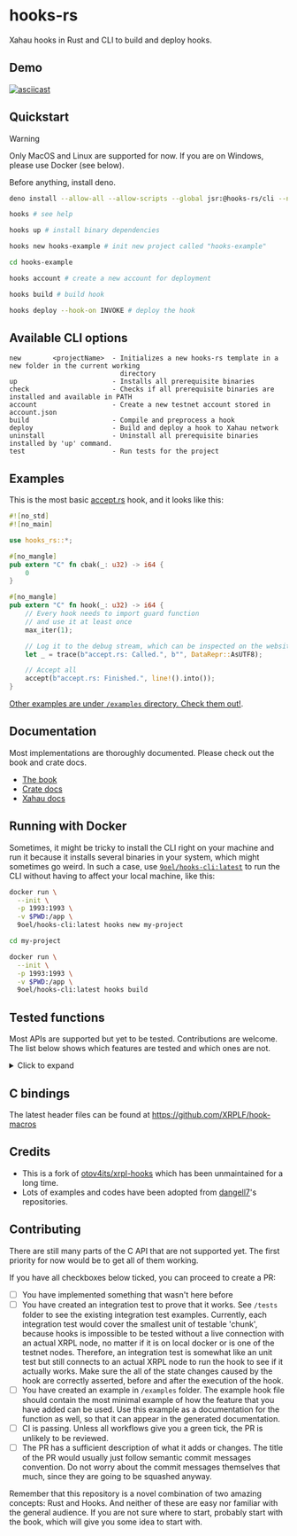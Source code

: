 # hooks-rs

Xahau hooks in Rust and CLI to build and deploy hooks.

## Demo

[![asciicast](https://asciinema.org/a/opCW1XWBACFcuO7NNoSYaKKqC.svg)](https://asciinema.org/a/opCW1XWBACFcuO7NNoSYaKKqC)

## Quickstart

> [!WARNING]
> Only MacOS and Linux are supported for now. If you are on Windows, please use Docker (see below).

Before anything, install deno.

```bash
deno install --allow-all --allow-scripts --global jsr:@hooks-rs/cli --name hooks # install the CLI as "hooks"

hooks # see help

hooks up # install binary dependencies

hooks new hooks-example # init new project called "hooks-example"

cd hooks-example

hooks account # create a new account for deployment

hooks build # build hook

hooks deploy --hook-on INVOKE # deploy the hook
```

## Available CLI options

```
new        <projectName>  - Initializes a new hooks-rs template in a new folder in the current working
                            directory
up                        - Installs all prerequisite binaries
check                     - Checks if all prerequisite binaries are installed and available in PATH
account                   - Create a new testnet account stored in account.json
build                     - Compile and preprocess a hook
deploy                    - Build and deploy a hook to Xahau network
uninstall                 - Uninstall all prerequisite binaries installed by 'up' command.
test                      - Run tests for the project
```

## Examples

This is the most basic [accept.rs](./hooks-rs/examples/accept.rs) hook, and it looks like this:

```rs
#![no_std]
#![no_main]

use hooks_rs::*;

#[no_mangle]
pub extern "C" fn cbak(_: u32) -> i64 {
    0
}

#[no_mangle]
pub extern "C" fn hook(_: u32) -> i64 {
    // Every hook needs to import guard function
    // and use it at least once
    max_iter(1);

    // Log it to the debug stream, which can be inspected on the website or via wss connection
    let _ = trace(b"accept.rs: Called.", b"", DataRepr::AsUTF8);

    // Accept all
    accept(b"accept.rs: Finished.", line!().into());
}
```

[Other examples are under `/examples` directory. Check them out!](./hooks-rs/examples).

## Documentation

Most implementations are thoroughly documented. Please check out the book and crate docs.

- [The book](https://9oelm.github.io/hooks-rs/)
- [Crate docs](https://docs.rs/hooks-rs/latest/hooks_rs/)
- [Xahau docs](https://docs.xahau.network/)

## Running with Docker

Sometimes, it might be tricky to install the CLI right on your machine and run it because it installs several binaries in your system, which might sometimes go weird. In such a case, use [`9oel/hooks-cli:latest`](https://hub.docker.com/r/9oel/hooks-cli) to run the CLI without having to affect your local machine, like this:

```bash
docker run \
  --init \
  -p 1993:1993 \
  -v $PWD:/app \
  9oel/hooks-cli:latest hooks new my-project

cd my-project

docker run \
  --init \
  -p 1993:1993 \
  -v $PWD:/app \
  9oel/hooks-cli:latest hooks build
```

## Tested functions

Most APIs are supported but yet to be tested. Contributions are welcome. The list below shows which features are tested and which ones are not.

<details>
<summary>Click to expand</summary>

Control

- [x] `accept`
- [x] `rollback`

Utilities

- [x] `util_raddr`
- [ ] `util_accid`
- [ ] `util_verify`
- [ ] `util_sha512h`
- [ ] `util_keylet`

Serialization

- [ ] `sto_subfield`
- [ ] `sto_subarray`
- [ ] `sto_emplace`
- [ ] `sto_erase`
- [ ] `sto_validate`

Emitted transaction

- [ ] `etxn_burden`
- [x] `etxn_details`
- [x] `etxn_fee_base`
- [x] `etxn_nonce`
- [x] `etxn_reserve`
- [ ] `etxn_generation`
- [x] `emit`

Float

- [x] `float_set`
- [x] `float_multiply`
- [x] `float_mulratio`
- [x] `float_negate`
- [x] `float_compare`
- [x] `float_sum`
- [ ] `float_sto`
- [x] `float_sto_set`
- [x] `float_invert`
- [x] `float_divide`
- [x] `float_one`
- [x] `float_exponent`
- [x] `float_mantissa`
- [x] `float_sign`
- [x] `float_int`
- [ ] `float_root`
- [ ] `float_log`

Ledger

- [x] `fee_base`
- [x] `ledger_seq`
- [ ] `ledger_last_hash`
- [x] `ledger_last_time`
- [ ] `ledger_nonce`
- [ ] `ledger_keylet`

Hook context

- [x] `hook_account`
- [ ] `hook_hash`
- [x] `hook_param`
- [ ] `hook_param_set`
- [ ] `hook_skip`
- [ ] `hook_pos`
- [ ] `hook_again`

Slot

- [ ] `slot`
- [ ] `slot_clear`
- [ ] `slot_count`
- [ ] `slot_set`
- [ ] `slot_size`
- [ ] `slot_subarray`
- [ ] `slot_subfield`
- [ ] `slot_type`
- [ ] `xpop_slot`
- [ ] `slot_float`

State

- [x] `state`
- [x] `state_set`
- [ ] `state_foreign`
- [ ] `state_foreign_set`

Trace

- [x] `trace`
- [x] `trace_num`
- [x] `trace_float`

Originating transaction

- [ ] `otxn_burden`
- [x] `otxn_field`
- [ ] `otxn_generation`
- [x] `otxn_id`
- [x] `otxn_type`
- [ ] `otxn_slot`
- [x] `otxn_param`
- [ ] `meta_slot`

</details>

## C bindings

The latest header files can be found at https://github.com/XRPLF/hook-macros

## Credits

- This is a fork of [otov4its/xrpl-hooks](https://github.com/otov4its/xrpl-hooks) which has been unmaintained for a long time.
- Lots of examples and codes have been adopted from [dangell7](https://github.com/dangell7)'s repositories.

## Contributing

There are still many parts of the C API that are not supported yet. The first priority for now would be to get all of them working.

If you have all checkboxes below ticked, you can proceed to create a PR:

- [ ] You have implemented something that wasn't here before
- [ ] You have created an integration test to prove that it works. See `/tests` folder to see the existing integration test examples. Currently, each integration test would cover the smallest unit of testable 'chunk', because hooks is impossible to be tested without a live connection with an actual XRPL node, no matter if it is on local docker or is one of the testnet nodes. Therefore, an integration test is somewhat like an unit test but still connects to an actual XRPL node to run the hook to see if it actually works. Make sure the all of the state changes caused by the hook are correctly asserted, before and after the execution of the hook.
- [ ] You have created an example in `/examples` folder. The example hook file should contain the most minimal example of how the feature that you have added can be used. Use this example as a documentation for the function as well, so that it can appear in the generated documentation.
- [ ] CI is passing. Unless all workflows give you a green tick, the PR is unlikely to be reviewed.
- [ ] The PR has a sufficient description of what it adds or changes. The title of the PR would usually just follow semantic commit messages convention. Do not worry about the commit messages themselves that much, since they are going to be squashed anyway.

Remember that this repository is a novel combination of two amazing concepts: Rust and Hooks. And neither of these are easy nor familiar with the general audience. If you are not sure where to start, probably start with the book, which will give you some idea to start with.
